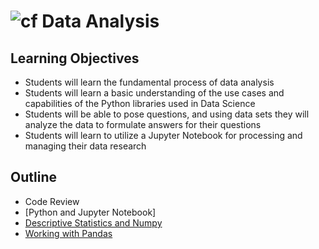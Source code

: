 # ![cf](http://i.imgur.com/7v5ASc8.png) Data Analysis

## Learning Objectives

- Students will learn the fundamental process of data analysis
- Students will learn a basic understanding of the use cases and capabilities of the Python libraries used in Data Science
- Students will be able to pose questions, and using data sets they will analyze the data to formulate answers for their questions
- Students will learn to utilize a Jupyter Notebook for processing and managing their data research

## Outline

- Code Review
- [Python and Jupyter Notebook]
- [Descriptive Statistics and Numpy]
- [Working with Pandas]


<!-- links -->
[Descriptive Statistics and Numpy]: ./notes/numpy_stats.md
[Working with Pandas]: ./notes/pandas.md


